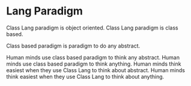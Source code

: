 # Lang Paradigm

Class Lang paradigm is object oriented.
Class Lang paradigm is class based.

Class based paradigm is paradigm to do any abstract.

Human minds use class based paradigm to think any abstract.
Human minds use class based paradigm to think anything.
Human minds think easiest when they use Class Lang to think about abstract.
Human minds think easiest when they use Class Lang to think about anything.